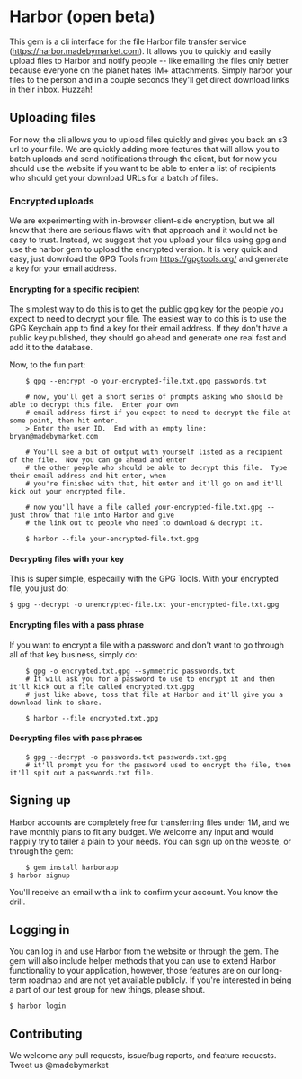 # Harbor (open beta)

This gem is a cli interface for the file Harbor file transfer service (https://harbor.madebymarket.com).  It allows you to quickly and easily upload files to Harbor and notify people -- like emailing the files only better because everyone on the planet hates 1M+ attachments.  Simply harbor your files to the person and in a couple seconds they'll get direct download links in their inbox.  Huzzah!

## Uploading files

For now, the cli allows you to upload files quickly and gives you back an s3 url to your file.  We are quickly adding more features that will allow you to batch uploads and send notifications through the client, but for now you should use the website if you want to be able to enter a list of recipients who should get your download URLs for a batch of files. 

### Encrypted uploads

We are experimenting with in-browser client-side encryption, but we all know that there are serious flaws with that approach and it would not be easy to trust.  Instead, we suggest that you upload your files using gpg and use the harbor gem to upload the encrypted version.  It is very quick and easy, just download the GPG Tools from https://gpgtools.org/ and generate a key for your email address.

#### Encrypting for a specific recipient

The simplest way to do this is to get the public gpg key for the people you expect to need to decrypt your file.  The easiest way to do this is to use the GPG Keychain app to find a key for their email address.  If they don't have a public key published, they should go ahead and generate one real fast and add it to the database.

Now, to the fun part:

		$ gpg --encrypt -o your-encrypted-file.txt.gpg passwords.txt

		# now, you'll get a short series of prompts asking who should be able to decrypt this file.  Enter your own
		# email address first if you expect to need to decrypt the file at some point, then hit enter.
		> Enter the user ID.  End with an empty line: bryan@madebymarket.com
		
		# You'll see a bit of output with yourself listed as a recipient of the file.  Now you can go ahead and enter
		# the other people who should be able to decrypt this file.  Type their email address and hit enter, when
		# you're finished with that, hit enter and it'll go on and it'll kick out your encrypted file.

		# now you'll have a file called your-encrypted-file.txt.gpg -- just throw that file into Harbor and give
		# the link out to people who need to download & decrypt it.

		$ harbor --file your-encrypted-file.txt.gpg

#### Decrypting files with your key

This is super simple, especailly with the GPG Tools.  With your encrypted file, you just do:

    $ gpg --decrypt -o unencrypted-file.txt your-encrypted-file.txt.gpg

#### Encrypting files with a pass phrase

If you want to encrypt a file with a password and don't want to go through all of that key business, simply do:

		$ gpg -o encrypted.txt.gpg --symmetric passwords.txt
		# It will ask you for a password to use to encrypt it and then it'll kick out a file called encrypted.txt.gpg
		# just like above, toss that file at Harbor and it'll give you a download link to share.

		$ harbor --file encrypted.txt.gpg
	
#### Decrypting files with pass phrases

		$ gpg --decrypt -o passwords.txt passwords.txt.gpg
		# it'll prompt you for the password used to encrypt the file, then it'll spit out a passwords.txt file. 

## Signing up

Harbor accounts are completely free for transferring files under 1M, and we have monthly plans to fit any budget.  We welcome any input and would happily try to tailer a plain to your needs.  You can sign up on the website, or through the gem:

		$ gem install harborapp
    $ harbor signup

You'll receive an email with a link to confirm your account.  You know the drill. 

## Logging in

You can log in and use Harbor from the website or through the gem.  The gem will also include helper methods that you can use to extend Harbor functionality to your application, however, those features are on our long-term roadmap and are not yet available publicly.  If you're interested in being a part of our test group for new things, please shout.  

    $ harbor login

## Contributing

We welcome any pull requests, issue/bug reports, and feature requests.  Tweet us @madebymarket 
